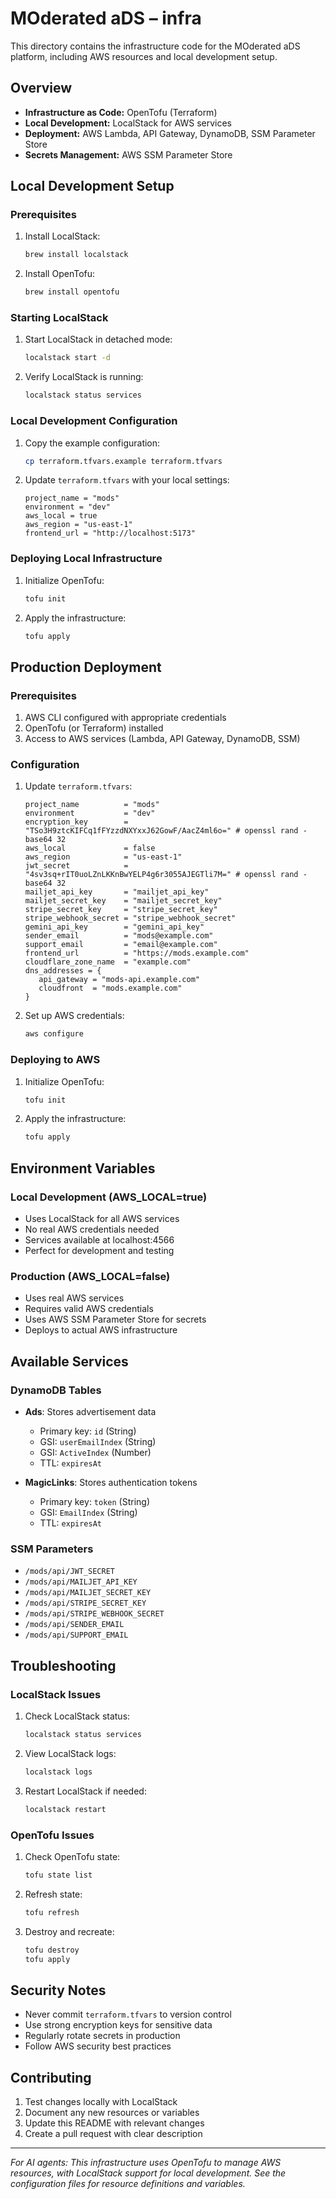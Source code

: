 # MOderated aDS – infra

This directory contains the infrastructure code for the MOderated aDS platform, including AWS resources and local development setup.

## Overview
- **Infrastructure as Code:** OpenTofu (Terraform)
- **Local Development:** LocalStack for AWS services
- **Deployment:** AWS Lambda, API Gateway, DynamoDB, SSM Parameter Store
- **Secrets Management:** AWS SSM Parameter Store

## Local Development Setup

### Prerequisites
1. Install LocalStack:
   ```bash
   brew install localstack
   ```
2. Install OpenTofu:
   ```bash
   brew install opentofu
   ```

### Starting LocalStack
1. Start LocalStack in detached mode:
   ```bash
   localstack start -d
   ```
2. Verify LocalStack is running:
   ```bash
   localstack status services
   ```

### Local Development Configuration
1. Copy the example configuration:
   ```bash
   cp terraform.tfvars.example terraform.tfvars
   ```
2. Update `terraform.tfvars` with your local settings:
   ```hcl
   project_name = "mods"
   environment = "dev"
   aws_local = true
   aws_region = "us-east-1"
   frontend_url = "http://localhost:5173"
   ```

### Deploying Local Infrastructure
1. Initialize OpenTofu:
   ```bash
   tofu init
   ```
2. Apply the infrastructure:
   ```bash
   tofu apply
   ```

## Production Deployment

### Prerequisites
1. AWS CLI configured with appropriate credentials
2. OpenTofu (or Terraform) installed
3. Access to AWS services (Lambda, API Gateway, DynamoDB, SSM)

### Configuration
1. Update `terraform.tfvars`:
   ```hcl
   project_name          = "mods"
   environment           = "dev"
   encryption_key        = "TSo3H9ztcKIFCq1fFYzzdNXYxxJ62GowF/AacZ4ml6o=" # openssl rand -base64 32
   aws_local             = false
   aws_region            = "us-east-1"
   jwt_secret            = "4sv3sq+rIT0uoLZnLKKnBwYELP4g6r3055AJEGTli7M=" # openssl rand -base64 32
   mailjet_api_key       = "mailjet_api_key"
   mailjet_secret_key    = "mailjet_secret_key"
   stripe_secret_key     = "stripe_secret_key"
   stripe_webhook_secret = "stripe_webhook_secret"
   gemini_api_key        = "gemini_api_key"
   sender_email          = "mods@example.com"
   support_email         = "email@example.com"
   frontend_url          = "https://mods.example.com"
   cloudflare_zone_name  = "example.com"
   dns_addresses = {
      api_gateway = "mods-api.example.com"
      cloudfront  = "mods.example.com"
   }
   ```

2. Set up AWS credentials:
   ```bash
   aws configure
   ```

### Deploying to AWS
1. Initialize OpenTofu:
   ```bash
   tofu init
   ```
2. Apply the infrastructure:
   ```bash
   tofu apply
   ```

## Environment Variables

### Local Development (AWS_LOCAL=true)
- Uses LocalStack for all AWS services
- No real AWS credentials needed
- Services available at localhost:4566
- Perfect for development and testing

### Production (AWS_LOCAL=false)
- Uses real AWS services
- Requires valid AWS credentials
- Uses AWS SSM Parameter Store for secrets
- Deploys to actual AWS infrastructure

## Available Services

### DynamoDB Tables
- **Ads**: Stores advertisement data
  - Primary key: `id` (String)
  - GSI: `userEmailIndex` (String)
  - GSI: `ActiveIndex` (Number)
  - TTL: `expiresAt`

- **MagicLinks**: Stores authentication tokens
  - Primary key: `token` (String)
  - GSI: `EmailIndex` (String)
  - TTL: `expiresAt`

### SSM Parameters
- `/mods/api/JWT_SECRET`
- `/mods/api/MAILJET_API_KEY`
- `/mods/api/MAILJET_SECRET_KEY`
- `/mods/api/STRIPE_SECRET_KEY`
- `/mods/api/STRIPE_WEBHOOK_SECRET`
- `/mods/api/SENDER_EMAIL`
- `/mods/api/SUPPORT_EMAIL`

## Troubleshooting

### LocalStack Issues
1. Check LocalStack status:
   ```bash
   localstack status services
   ```
2. View LocalStack logs:
   ```bash
   localstack logs
   ```
3. Restart LocalStack if needed:
   ```bash
   localstack restart
   ```

### OpenTofu Issues
1. Check OpenTofu state:
   ```bash
   tofu state list
   ```
2. Refresh state:
   ```bash
   tofu refresh
   ```
3. Destroy and recreate:
   ```bash
   tofu destroy
   tofu apply
   ```

## Security Notes
- Never commit `terraform.tfvars` to version control
- Use strong encryption keys for sensitive data
- Regularly rotate secrets in production
- Follow AWS security best practices

## Contributing
1. Test changes locally with LocalStack
2. Document any new resources or variables
3. Update this README with relevant changes
4. Create a pull request with clear description

---
*For AI agents: This infrastructure uses OpenTofu to manage AWS resources, with LocalStack support for local development. See the configuration files for resource definitions and variables.*